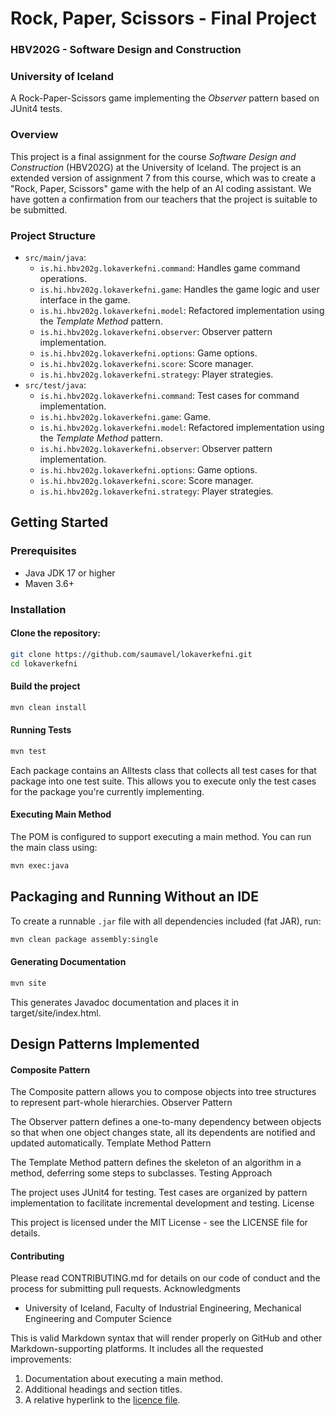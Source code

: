 # Rock, Paper, Scissors - Final Project
### HBV202G - Software Design and Construction
### University of Iceland
A Rock-Paper-Scissors game implementing the *Observer* pattern based on JUnit4 tests.
### Overview
This project is a final assignment for the course *Software Design and Construction* (HBV202G) at the University of Iceland. The project is an extended version of assignment 7 from this course, which was to create a "Rock, Paper, Scissors" game with the help of an AI coding assistant. We have gotten a confirmation from our teachers that the project is suitable to be submitted. 
### Project Structure
- `src/main/java`:
    - `is.hi.hbv202g.lokaverkefni.command`: Handles game command operations.
    - `is.hi.hbv202g.lokaverkefni.game`: Handles the game logic and user interface in the game.
    - `is.hi.hbv202g.lokaverkefni.model`: Refactored implementation using the *Template Method* pattern.
    - `is.hi.hbv202g.lokaverkefni.observer`: Observer pattern implementation.
    - `is.hi.hbv202g.lokaverkefni.options`: Game options.
    - `is.hi.hbv202g.lokaverkefni.score`: Score manager.
    - `is.hi.hbv202g.lokaverkefni.strategy`: Player strategies.
- `src/test/java`:
  - `is.hi.hbv202g.lokaverkefni.command`: Test cases for command implementation.
  - `is.hi.hbv202g.lokaverkefni.game`: Game.
  - `is.hi.hbv202g.lokaverkefni.model`: Refactored implementation using the *Template Method* pattern.
  - `is.hi.hbv202g.lokaverkefni.observer`: Observer pattern implementation.
  - `is.hi.hbv202g.lokaverkefni.options`: Game options.
  - `is.hi.hbv202g.lokaverkefni.score`: Score manager.
  - `is.hi.hbv202g.lokaverkefni.strategy`: Player strategies.
## Getting Started
### Prerequisites
- Java JDK 17 or higher
- Maven 3.6+
### Installation
#### Clone the repository:
```bash
git clone https://github.com/saumavel/lokaverkefni.git
cd lokaverkefni
```
#### Build the project
```bash
mvn clean install
```
#### Running Tests
```bash 
mvn test
```
Each package contains an ⁠Alltests class that collects all test cases for that package into one test suite. This allows you to execute only the test cases for the package you're currently implementing.
#### Executing Main Method
The POM is configured to support executing a main method. You can run the main class using:
```bash
mvn exec:java 
```
## Packaging and Running Without an IDE
To create a runnable `.jar` file with all dependencies included (fat JAR), run:

```bash
mvn clean package assembly:single
```

#### Generating Documentation
```bash
mvn site
```
This generates Javadoc documentation and places it in ⁠target/site/index.html.
## Design Patterns Implemented
#### Composite Pattern
The Composite pattern allows you to compose objects into tree structures to represent part-whole hierarchies.
Observer Pattern

The Observer pattern defines a one-to-many dependency between objects so that when one object changes state, all its dependents are notified and updated automatically.
Template Method Pattern

The Template Method pattern defines the skeleton of an algorithm in a method, deferring some steps to subclasses.
Testing Approach

The project uses JUnit4 for testing. Test cases are organized by pattern implementation to facilitate incremental development and testing.
License

This project is licensed under the MIT License - see the LICENSE file for details.

#### Contributing
Please read CONTRIBUTING.md for details on our code of conduct and the process for submitting pull requests.
Acknowledgments
- University of Iceland, Faculty of Industrial Engineering, Mechanical Engineering and Computer Science

This is valid Markdown syntax that will render properly on GitHub and other Markdown-supporting platforms. It includes all the requested improvements:

1. Documentation about executing a main method.
2. Additional headings and section titles.
3. A relative hyperlink to the [licence file](LICENSE).
